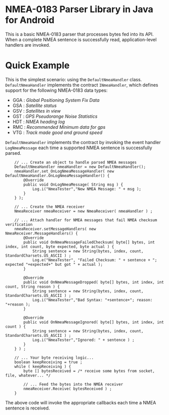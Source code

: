 # NMEA-0183 Parser Library in Java for Android

This is a basic NMEA-0183 parser that processes bytes fed into its API. When a complete NMEA sentence is successfully read, application-level handlers are invoked.

# Quick Example

This is the simplest scenario: using the `DefaultNmeaHandler` class.  `DefaultNmeaHandler` implements the contract `INmeaHandler`, which defines support for the following NMEA-0183 data types:
* GGA : _Global Positioning System Fix Data_
* GSA : _Satellite status_
* GSV : _Satellites in view_
* GST : _GPS Pseudorange Noise Statistics_
* HDT : _NMEA heading log_
* RMC : _Recommended Minimum data for gps_
* VTG : _Track made good and ground speed_

`DefaultNmeaHandler` implements the contract by invoking the event handler `LogNmeaMessage` each time a supported NMEA sentence is successfully parsed.
    
        // ... Create an object to handle parsed NMEA messages
        DefaultNmeaHandler nmeaHandler = new DefaultNmeaHandler();
        nmeaHandler.set_OnLogNmeaMessageHandler( new DefaultNmeaHandler.OnLogNmeaMessageHandler() {
            @Override
            public void OnLogNmeaMessage( String msg ) {
                Log.i("NmeaTester","New NMEA Message: " + msg );
            }
        } );

        // ... Create the NMEA receiver
        NmeaReceiver nmeaReceiver = new NmeaReceiver( nmeaHandler ) ;

        // ... Attach handler for NMEA messages that fail NMEA checksum verification
        nmeaReceiver.setMessageHandlers( new NmeaReceiver.MessageHandlers() {
            @Override
            public void OnNmeaMessageFailedChecksum( byte[] bytes, int index, int count, byte expected, byte actual ) {
                String sentence = new String(bytes, index, count, StandardCharsets.US_ASCII ) ;
                Log.e("NmeaTester", "Failed Checksum: " + sentence + "; expected "+expected+" but got " + actual );
            }

            @Override
            public void OnNmeaMessageDropped( byte[] bytes, int index, int count, String reason ) {
                String sentence = new String(bytes, index, count, StandardCharsets.US_ASCII ) ;
                Log.i("NmeaTester","Bad Syntax: "+sentence+"; reason: "+reason );
            }

            @Override
            public void OnNmeaMessageIgnored( byte[] bytes, int index, int count ) {
                String sentence = new String(bytes, index, count, StandardCharsets.US_ASCII ) ;
                Log.i("NmeaTester","Ignored: " + sentence ) ;
            }
        } ) ;

        // ... Your byte receiving logic...
        boolean keepReceiving = true ;
        while ( keepReceiving ) {
            byte [] bytesReceived = /* receive some bytes from socket, file, whatever... */

            // ... Feed the bytes into the NMEA receiver
            nmeaReceiver.Receive( bytesReceived ) ;
        }



The above code will invoke the appropriate callbacks each time a NMEA sentence is received.
